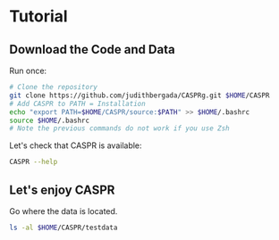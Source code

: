 # Tutorial

## Download the Code and Data

Run once:

```bash
# Clone the repository
git clone https://github.com/judithbergada/CASPRg.git $HOME/CASPR
# Add CASPR to PATH = Installation
echo "export PATH=$HOME/CASPR/source:$PATH" >> $HOME/.bashrc
source $HOME/.bashrc
# Note the previous commands do not work if you use Zsh
```

Let's check that CASPR is available:

```bash
CASPR --help
```

## Let's enjoy CASPR

Go where the data is located.

```bash
ls -al $HOME/CASPR/testdata
```
